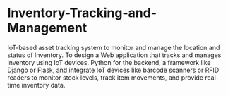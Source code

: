 # Inventory-Tracking-and-Management
IoT-based asset tracking system to monitor and manage the location and status of Inventory.
To design a Web application that tracks and manages inventory using IoT devices. 
Python for the backend, a framework like Django or Flask, and integrate IoT devices like barcode scanners or RFID readers to monitor stock levels, 
track item movements, and provide real-time inventory data.
